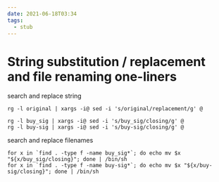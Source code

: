```yaml
---
date: 2021-06-18T03:34
tags: 
  - stub
---
```


# String substitution / replacement and file renaming one-liners

search and replace string
```
rg -l original | xargs -i@ sed -i 's/original/replacement/g' @

rg -l buy_sig | xargs -i@ sed -i 's/buy_sig/closing/g' @
rg -l buy-sig | xargs -i@ sed -i 's/buy-sig/closing/g' @
```

search and replace filenames
```
for x in `find . -type f -name buy_sig*`; do echo mv $x "${x/buy_sig/closing}"; done | /bin/sh
for x in `find . -type f -name buy-sig*`; do echo mv $x "${x/buy-sig/closing}"; done | /bin/sh
```
